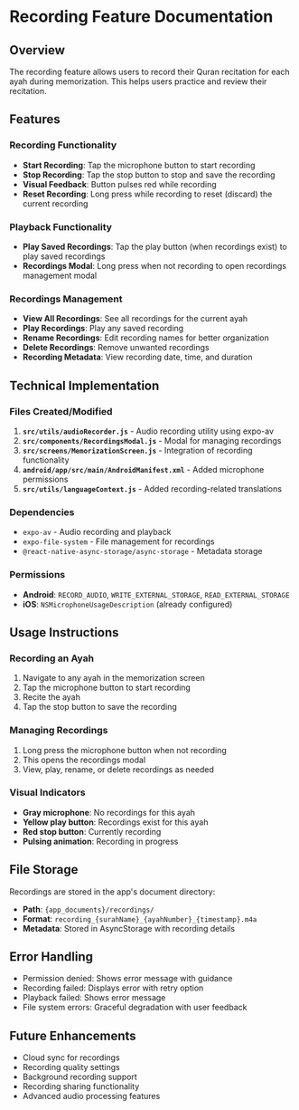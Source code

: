 # Recording Feature Documentation

## Overview
The recording feature allows users to record their Quran recitation for each ayah during memorization. This helps users practice and review their recitation.

## Features

### Recording Functionality
- **Start Recording**: Tap the microphone button to start recording
- **Stop Recording**: Tap the stop button to stop and save the recording
- **Visual Feedback**: Button pulses red while recording
- **Reset Recording**: Long press while recording to reset (discard) the current recording

### Playback Functionality
- **Play Saved Recordings**: Tap the play button (when recordings exist) to play saved recordings
- **Recordings Modal**: Long press when not recording to open recordings management modal

### Recordings Management
- **View All Recordings**: See all recordings for the current ayah
- **Play Recordings**: Play any saved recording
- **Rename Recordings**: Edit recording names for better organization
- **Delete Recordings**: Remove unwanted recordings
- **Recording Metadata**: View recording date, time, and duration

## Technical Implementation

### Files Created/Modified
1. **`src/utils/audioRecorder.js`** - Audio recording utility using expo-av
2. **`src/components/RecordingsModal.js`** - Modal for managing recordings
3. **`src/screens/MemorizationScreen.js`** - Integration of recording functionality
4. **`android/app/src/main/AndroidManifest.xml`** - Added microphone permissions
5. **`src/utils/languageContext.js`** - Added recording-related translations

### Dependencies
- `expo-av` - Audio recording and playback
- `expo-file-system` - File management for recordings
- `@react-native-async-storage/async-storage` - Metadata storage

### Permissions
- **Android**: `RECORD_AUDIO`, `WRITE_EXTERNAL_STORAGE`, `READ_EXTERNAL_STORAGE`
- **iOS**: `NSMicrophoneUsageDescription` (already configured)

## Usage Instructions

### Recording an Ayah
1. Navigate to any ayah in the memorization screen
2. Tap the microphone button to start recording
3. Recite the ayah
4. Tap the stop button to save the recording

### Managing Recordings
1. Long press the microphone button when not recording
2. This opens the recordings modal
3. View, play, rename, or delete recordings as needed

### Visual Indicators
- **Gray microphone**: No recordings for this ayah
- **Yellow play button**: Recordings exist for this ayah
- **Red stop button**: Currently recording
- **Pulsing animation**: Recording in progress

## File Storage
Recordings are stored in the app's document directory:
- **Path**: `{app_documents}/recordings/`
- **Format**: `recording_{surahName}_{ayahNumber}_{timestamp}.m4a`
- **Metadata**: Stored in AsyncStorage with recording details

## Error Handling
- Permission denied: Shows error message with guidance
- Recording failed: Displays error with retry option
- Playback failed: Shows error message
- File system errors: Graceful degradation with user feedback

## Future Enhancements
- Cloud sync for recordings
- Recording quality settings
- Background recording support
- Recording sharing functionality
- Advanced audio processing features 